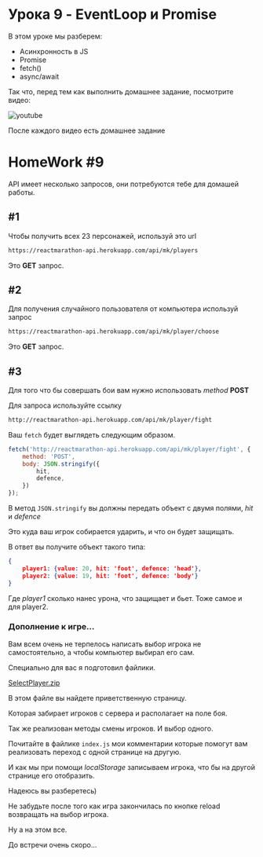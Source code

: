 # Урока 9 - EventLoop и Promise

В этом уроке мы разберем:
- Асинхронность в JS
- Promise
- fetch()
- async/await
  
Так что, перед тем как выполнить домашнее задание, посмотрите видео:

![youtube](https://youtu.be/M2mHhxe06sc)

После каждого видео есть домашнее задание

# HomeWork #9

API имеет несколько запросов, они потребуются тебе для домашей работы.

## #1

Чтобы получить всех 23 персонажей, используй это url

```bash
https://reactmarathon-api.herokuapp.com/api/mk/players
```

Это **GET** запрос.

## #2

Для получения случайного пользователя от компьютера используй запрос

```bash
https://reactmarathon-api.herokuapp.com/api/mk/player/choose
```

Это **GET** запрос.

## #3

Для того что бы совершать бои вам нужно использовать *method* **POST**

Для запроса используйте ссылку

```bash
http://reactmarathon-api.herokuapp.com/api/mk/player/fight
```

Ваш `fetch` будет выглядеть следующим образом.

```js
fetch('http://reactmarathon-api.herokuapp.com/api/mk/player/fight', {
    method: 'POST',
    body: JSON.stringify({
        hit,
        defence,
    })
});
```

В метод `JSON.stringify` вы должны передать объект с двумя полями, *hit* и *defence*

Это куда ваш игрок собирается ударить, и что он будет защищать.

В ответ вы получите объект такого типа:

```json
{
    player1: {value: 20, hit: 'foot', defence: 'head'},
    player2: {value: 19, hit: 'foot', defence: 'body'}
}
```

Где *player1* сколько нанес урона, что защищает и бьет. Тоже самое и для player2.

### Дополнение к игре...

Вам всем очень не терпелось написать выбор игрока не самостоятельно, а чтобы компьютер выбирал его сам.

Специально для вас я подготовил файлики.

[SelectPlayer.zip](https://firebasestorage.googleapis.com/v0/b/it-course-84ddd.appspot.com/o/course%2Fjsmarathon-mortal-kombat%2F9%2FSelectPlayer.zip?alt=media&token=616315fd-e4ce-4273-b75d-9bc810e3a273)

В этом файле вы найдете приветственную страницу.

Которая забирает игроков с сервера и располагает на поле боя.

Так же реализован методы смены игроков. И выбор одного.

Почитайте в файлике `index.js` мои комментарии которые помогут вам реализовать переход с одной странице на другую.

И как мы при помощи *localStorage* записываем игрока, что бы на другой странице его отобразить.

Надеюсь вы разберетесь)

Не забудьте после того как игра закончилась по кнопке reload возвращать на выбор игрока.

Ну а на этом все.

До встречи очень скоро...
